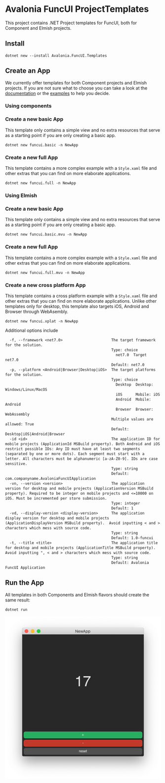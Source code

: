 # Avalonia FuncUI ProjectTemplates

This project contains .NET Project templates for FuncUI, both for Component and Elmish projects.

## Install

```
dotnet new --install Avalonia.FuncUI.Templates
```

## Create an App

We currently offer templates for both Component projects and Elmish projects. If you are not sure what to choose
you can take a look at the [documentation](../../README.md) or the [examples](../Examples) to help you decide.

### Using components

### Create a new basic App

This template only contains a simple view and no extra resources that serve as a starting point if you are only creating
a basic app.

```
dotnet new funcui.basic -n NewApp
```

### Create a new full App

This template contains a more complex example with a `Style.xaml` file and other extras that you can find on more elaborate
applications.

```
dotnet new funcui.full -n NewApp
```

### Using Elmish

### Create a new basic App

This template only contains a simple view and no extra resources that serve as a starting point if you are only creating
a basic app.

```
dotnet new funcui.basic.mvu -n NewApp
```

### Create a new full App

This template contains a more complex example with a `Style.xaml` file and other extras that you can find on more elaborate
applications.

```
dotnet new funcui.full.mvu -n NewApp
```

### Create a new cross platform App

This template contains a cross platform example with a `Style.xaml` file and other extras that you can find on more elaborate
applications. Unlike other templates only for desktop, this template also targets iOS, Android and Browser through WebAsembly.

```
dotnet new funcui.xplat -n NewApp
```

Additional options include

```
  -f, --framework <net7.0>                      The target framework for the solution.
                                                Type: choice
                                                  net7.0  Target net7.0
                                                Default: net7.0
  -p, --platform <Android|Browser|Desktop|iOS>  The target platforms for the solution.
                                                Type: choice
                                                  Desktop  Desktop: Windows/Linux/MacOS
                                                  iOS      Mobile: iOS
                                                  Android  Mobile: Android
                                                  Browser  Browser: WebAssembly
                                                Multiple values are allowed: True
                                                Default: Desktop|iOS|Android|Browser
  -id <id>                                      The application ID for mobile projects (ApplicationId MSBuild property). Both Android and iOS restrict possible IDs: Any ID must have at least two segments (separated by one or more dots). Each segment must start with a letter. All characters must be alphanumeric [a-zA-Z0-9]. IDs are case sensitive.
                                                Type: string
                                                Default: com.companyname.AvaloniaFuncUIApplication
  -vn, --version <version>                      The application version for desktop and mobile projects (ApplicationVersion MSBuild property). Required to be integer on mobile projects and <=10000 on iOS. Must be incremented per store submission.
                                                Type: integer
                                                Default: 1
  -vd, --display-version <display-version>      The application display version for desktop and mobile projects (ApplicationDisplayVersion MSBuild property).  Avoid inputting < and > characters which mess with source code.
                                                Type: string
                                                Default: 1.0-funcui
  -t, --title <title>                           The application title for desktop and mobile projects (ApplicationTitle MSBuild property).  Avoid inputting ", < and > characters which mess with source code.
                                                Type: string
                                                Default: Avalonia FuncUI Application

```

## Run the App

All templates in both Components and Elmish flavors should create the same result:

```
dotnet run
```

![](img/NewApp_screenshot.png)
